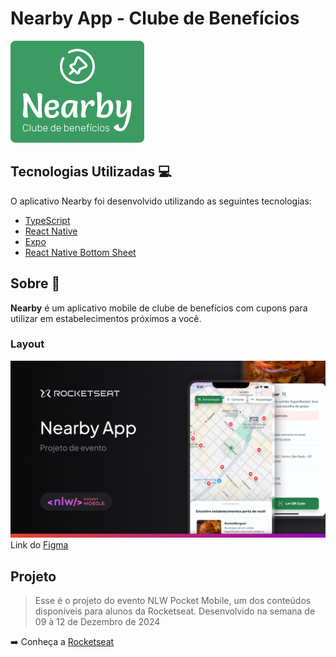 # Nearby App - Clube de Benefícios

![Nearby](.github\logoNearby.png)

## Tecnologias Utilizadas 💻

O aplicativo Nearby foi desenvolvido utilizando as seguintes tecnologias:

- [TypeScript](https://www.typescriptlang.org/)
- [React Native](https://reactnative.dev/)
- [Expo](https://expo.dev/)
- [React Native Bottom Sheet](https://github.com/gorhom/react-native-bottom-sheet)


## Sobre 📝

**Nearby** é um aplicativo mobile de clube de benefícios com cupons para utilizar em estabelecimentos próximos a você.

### Layout
![Layout](.github/Thumbnail.png)
Link do [Figma](https://www.figma.com/community/file/1448070647757721748)

## Projeto

>Esse é o projeto do evento NLW Pocket Mobile, um dos conteúdos disponíveis para alunos da Rocketseat. Desenvolvido na semana de 09 à 12 de Dezembro de 2024

➡️ Conheça a [Rocketseat](https://www.rocketseat.com.br/)



